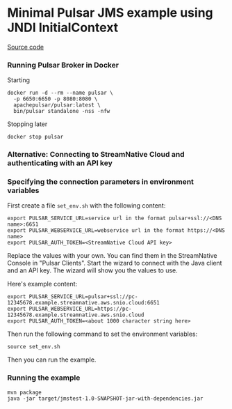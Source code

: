 # Minimal Pulsar JMS example using JNDI InitialContext

[Source code](src/main/java/com/example/App.java)

### Running Pulsar Broker in Docker

Starting

```shell
docker run -d --rm --name pulsar \
  -p 6650:6650 -p 8080:8080 \
  apachepulsar/pulsar:latest \
  bin/pulsar standalone -nss -nfw
```

Stopping later
```shell
docker stop pulsar
```

### Alternative: Connecting to StreamNative Cloud and authenticating with an API key

### Specifying the connection parameters in environment variables

First create a file `set_env.sh` with the following content:

```shell
export PULSAR_SERVICE_URL=service url in the format pulsar+ssl://<DNS name>:6651
export PULSAR_WEBSERVICE_URL=webservice url in the format https://<DNS name>
export PULSAR_AUTH_TOKEN=<StreamNative Cloud API key>
```
Replace the values with your own. You can find them in the StreamNative Console in "Pulsar Clients".
Start the wizard to connect with the Java client and an API key. The wizard will show you the values to use.

Here's example content:

```shell
export PULSAR_SERVICE_URL=pulsar+ssl://pc-12345678.example.streamnative.aws.snio.cloud:6651
export PULSAR_WEBSERVICE_URL=https://pc-12345678.example.streamnative.aws.snio.cloud
export PULSAR_AUTH_TOKEN=<about 1000 character string here>
```

Then run the following command to set the environment variables:

```shell
source set_env.sh
```

Then you can run the example.

### Running the example

```shell
mvn package
java -jar target/jmstest-1.0-SNAPSHOT-jar-with-dependencies.jar
```